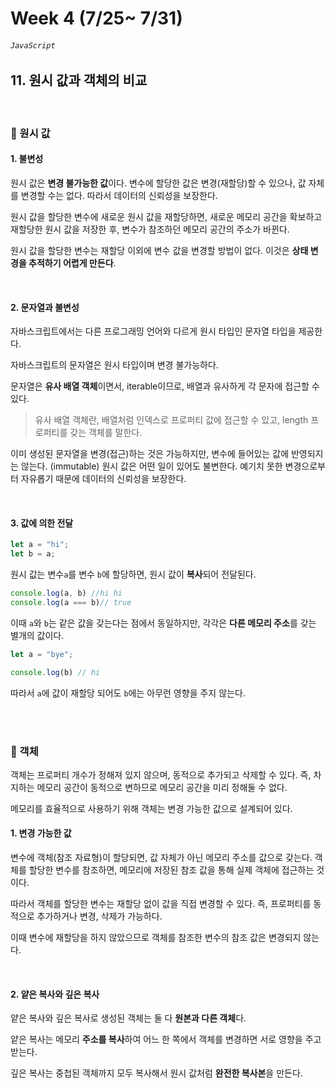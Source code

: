 # Week 4 (7/25~ 7/31)
###### `JavaScript`

## 11. 원시 값과 객체의 비교


<br/>

### 📌 원시 값


#### 1. 불변성
원시 값은 **변경 불가능한 값**이다.
변수에 할당한 값은 변경(재할당)할 수 있으나, 값 자체를 변경할 수는 없다.
따라서 데이터의 신뢰성을 보장한다.

원시 값을 할당한 변수에 새로운 원시 값을 재할당하면,
새로운 메모리 공간을 확보하고 재할당한 원시 값을 저장한 후,
변수가 참조하던 메모리 공간의 주소가 바뀐다.

원시 값을 할당한 변수는 재할당 이외에 변수 값을 변경할 방법이 없다.
이것은 **상태 변경을 추적하기 어렵게 만든다**.

<br/>

#### 2. 문자열과 불변성
자바스크립트에서는 다른 프로그래밍 언어와 다르게 원시 타입인 문자열 타입을 제공한다.

자바스크립트의 문자열은 원시 타입이며 변경 불가능하다.

문자열은 **유사 배열 객체**이면서, iterable이므로, 배열과 유사하게 각 문자에 접근할 수 있다.

>유사 배열 객체란, 
>배열처럼 인덱스로 프로퍼티 값에 접근할 수 있고, length 프로퍼티를 갖는 객체를 말한다.

이미 생성된 문자열을 변경(접근)하는 것은 가능하지만, 변수에 들어있는 값에 반영되지는 않는다. (immutable)
원시 값은 어떤 일이 있어도 불변한다. 예기치 못한 변경으로부터 자유롭기 때문에 데이터의 신뢰성을 보장한다.


<br/>

#### 3. 값에 의한 전달
```jsx
let a = "hi";
let b = a;
```

원시 값는 변수`a`를 변수 `b`에 할당하면, 원시 값이 **복사**되어 전달된다.

```jsx
console.log(a, b) //hi hi
console.log(a === b)// true
```

이때 `a`와 `b`는 같은 값을 갖는다는 점에서 동일하지만, 각각은 **다른 메모리 주소**를 갖는 별개의 값이다.
```jsx
let a = "bye";

console.log(b) // hi
```
따라서 `a`에 값이 재할당 되어도 `b`에는 아무런 영향을 주지 않는다.

<br/>
<br/>

### 📌 객체

객체는 프로퍼티 개수가 정해져 있지 않으며, 동적으로 추가되고 삭제할 수 있다.
즉, 차지하는 메모리 공간이 동적으로 변하므로 메모리 공간을 미리 정해둘 수 없다.

메모리를 효율적으로 사용하기 위해 객체는 변경 가능한 값으로 설계되어 있다.

#### 1. 변경 가능한 값

변수에 객체(참조 자료형)이 할당되면, 값 자체가 아닌 메모리 주소를 값으로 갖는다.
객체를 할당한 변수를 참조하면, 메모리에 저장된 참조 값을 통해 실제 객체에 접근하는 것이다.

따라서 객체를 할당한 변수는 재할당 없이 값을 직접 변경할 수 있다.
즉, 프로퍼티를 동적으로 추가하거나 변경, 삭제가 가능하다.

이때 변수에 재할당을 하지 않았으므로 객체를 참조한 변수의 참조 값은 변경되지 않는다.



<br/>

#### 2. 얕은 복사와 깊은 복사
얕은 복사와 깊은 복사로 생성된 객체는 둘 다 **원본과 다른 객체**다.

얕은 복사는 메모리 **주소를 복사**하여 어느 한 쪽에서 객체를 변경하면 서로 영향을 주고 받는다.

깊은 복사는 중첩된 객체까지 모두 복사해서 원시 값처럼 **완전한 복사본**을 만든다.
